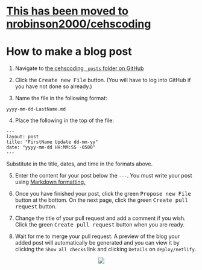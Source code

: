 # [This has been moved to nrobinson2000/cehscoding](https://github.com/nrobinson2000/cehscoding)

# How to make a blog post

1. Navigate to [the cehscoding `_posts` folder on GitHub](https://github.com/nrobinson2000/cehscoding)

2. Click the <kbd>Create new File</kbd> button.  (You will have to log into GitHub if you have not done so already.)

3. Name the file in the following format:

```
yyyy-mm-dd-LastName.md
```

4. Place the following in the top of the file:

```
---
layout: post
title: "FirstName Update dd-mm-yy"
date: "yyyy-mm-dd HH:MM:SS -0500"
---
```

Substitute in the title, dates, and time in the formats above.

5. Enter the content for your post below the `---`. You must write your post using [Markdown formatting.](https://daringfireball.net/projects/markdown/basics)

6. Once you have finished your post, click the green <kbd>Propose new File</kbd> button at the bottom.  On the next page, click the green <kbd>Create pull request</kbd> button.

7. Change the title of your pull request and add a comment if you wish.  Click the green <kbd>Create pull request</kbd> button when you are ready.

8. Wait for me to merge your pull request.  A preview of the blog your added post will automatically be generated and you can view it by clicking the `Show all checks` link and clicking `Details` on `deploy/netlify`.

<center><img src="https://github.com/nrobinson2000/cehscoding/raw/master/images/pullRequest.png"></center>
